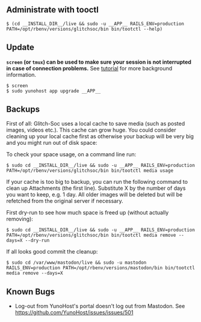 ## Administrate with tooctl

`$ (cd __INSTALL_DIR__/live && sudo -u __APP__ RAILS_ENV=production PATH=/opt/rbenv/versions/glitchsoc/bin bin/tootctl --help)`

## Update

**`screen` (or `tmux`) can be used to make sure your session is not interrupted in case of connection problems.**
See [tutorial](https://www.howtogeek.com/662422/how-to-use-linuxs-screen-command/) for more background information.

```
$ screen
$ sudo yunohost app upgrade __APP__
```

## Backups

First of all: Glitch-Soc uses a local cache to save media (such as posted images, videos etc.). This cache can grow huge. 
You could consider cleaning up your local cache first as otherwise your backup will be very big and you might run out of disk space:

To check your space usage, on a command line run:

`$ sudo cd __INSTALL_DIR__/live && sudo -u __APP__ RAILS_ENV=production PATH=/opt/rbenv/versions/glitchsoc/bin bin/tootctl media usage`

If your cache is too big to backup, you can run the following command to clean up Attachments (the first line). Substitute X by the number of days you want to keep, e.g. 1 day. All older images will be deleted but will be refetched from the original server if necessary.

First dry-run to see how much space is freed up (without actually removing):

`$ sudo cd __INSTALL_DIR__/live && sudo -u __APP__ RAILS_ENV=production PATH=/opt/rbenv/versions/glitchsoc/bin bin/tootctl media remove --days=X --dry-run`

If all looks good commit the cleanup:

`$ sudo cd /var/www/mastodon/live && sudo -u mastodon RAILS_ENV=production PATH=/opt/rbenv/versions/mastodon/bin bin/tootctl media remove --days=X `

## Known Bugs

- Log-out from YunoHost's portal doesn't log out from Mastodon. See https://github.com/YunoHost/issues/issues/501
